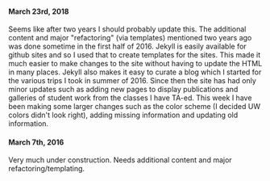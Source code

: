 #### March 23rd, 2018
Seems like after two years I should probably update this. The additional content and major "refactoring" (via templates) mentioned two years ago was done sometime in the first half of 2016. Jekyll is easily available for github sites and so I used that to create templates for the sites. This made it much easier to make changes to the site without having to update the HTML in many places. Jekyll also makes it easy to curate a blog which I started for the various trips I took in summer of 2016. Since then the site has had only minor updates such as adding new pages to display publications and galleries of student work from the classes I have TA-ed. This week I have been making some larger changes such as the color scheme (I decided UW colors didn't look right), adding missing information and updating old information. 

#### March 7th, 2016
Very much under construction. Needs additional content and major refactoring/templating.
